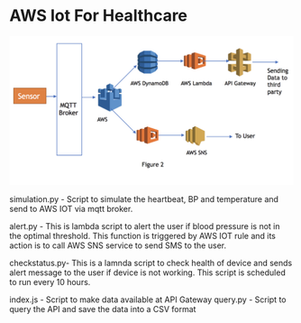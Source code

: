 # AWS Iot For Healthcare

![alt text](https://github.com/amala2895/AWSIotForHealthcare/blob/master/architecture.png)

simulation.py - Script to simulate the heartbeat, BP and temperature and send to AWS IOT via mqtt broker.

alert.py - This is lambda script to alert the user if blood pressure is not in the optimal threshold. This function is triggered by AWS IOT rule and its action is to call AWS SNS service to send SMS to the user.

checkstatus.py- This is a lamnda script to check health of device and sends alert message to the user if device is not working. This script is scheduled to run every 10 hours.

index.js - Script to make data available at API Gateway 
query.py - Script to query the API and save the data into a CSV format 



